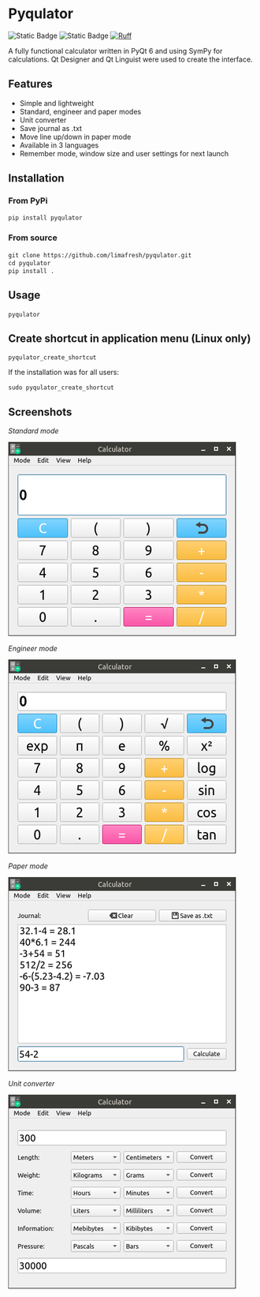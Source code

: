 # Pyqulator

![Static Badge](https://img.shields.io/badge/License-GNU_GPL_v3-blue)
![Static Badge](https://img.shields.io/badge/PyQt-6-green)
[![Ruff](https://img.shields.io/endpoint?url=https://raw.githubusercontent.com/astral-sh/ruff/main/assets/badge/v2.json)](https://github.com/astral-sh/ruff)

A fully functional calculator written in PyQt 6 and using SymPy for calculations. Qt Designer and Qt Linguist were used to create the interface.

## Features
+ Simple and lightweight
+ Standard, engineer and paper modes
+ Unit converter
+ Save journal as .txt
+ Move line up/down in paper mode
+ Available in 3 languages
+ Remember mode, window size and user settings for next launch

## Installation
### From PyPi
```
pip install pyqulator
```
### From source
```
git clone https://github.com/limafresh/pyqulator.git
cd pyqulator
pip install .
```

## Usage
```
pyqulator
```

## Create shortcut in application menu (Linux only)
```
pyqulator_create_shortcut
```
If the installation was for all users:
```
sudo pyqulator_create_shortcut
```

## Screenshots
*Standard mode*

![Screenshot](https://raw.githubusercontent.com/limafresh/pyqulator/main/screenshots/screenshot1.png)

*Engineer mode*

![Screenshot](https://raw.githubusercontent.com/limafresh/pyqulator/main/screenshots/screenshot2.png)

*Paper mode*

![Screenshot](https://raw.githubusercontent.com/limafresh/pyqulator/main/screenshots/screenshot3.png)

*Unit converter*

![Screenshot](https://raw.githubusercontent.com/limafresh/pyqulator/main/screenshots/screenshot4.png)
